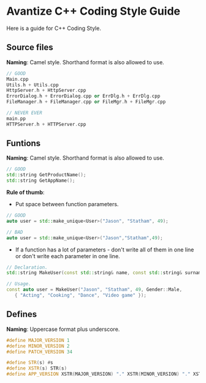 # Avantize C++ Coding Style Guide

Here is a guide for C++ Coding Style.

## Source files

   __Naming__: Camel style. Shorthand format is also allowed to use.
   
   ``` cpp
   // GOOD
   Main.cpp
   Utils.h + Utils.cpp
   HttpServer.h + HttpServer.cpp
   ErrorDialog.h + ErrorDialog.cpp or ErrDlg.h + ErrDlg.cpp
   FileManager.h + FileManager.cpp or FileMgr.h + FileMgr.cpp
   
   // NEVER EVER
   main.pp
   HTTPServer.h + HTTPServer.cpp
   ```

## Funtions

   __Naming__: Camel style. Shorthand format is also allowed to use.
   
   ``` cpp
   // GOOD
   std::string GetProductName();
   std::string GetAppName();
   ```
   
   __Rule of thumb__:
   
   * Put space between function parameters.
   
   ``` cpp
   // GOOD
   auto user = std::make_unique<User>("Jason", "Statham", 49);
   
   // BAD
   auto user = std::make_unique<User>("Jason","Statham",49);
   ```
   
   * If a function has a lot of parameters - don't write all of them in one line or don't write each parameter in one line.
   
   ``` cpp
   // Declaration.
   std::string MakeUser(const std::string& name, const std::string& surname, const int age, const Gender gender, const std::vector<std::string>& hobbies);
   
   // Usage.
   const auto user = MakeUser("Jason", "Statham", 49, Gender::Male,
      { "Acting", "Cooking", "Dance", "Video game" });
   ```

## Defines

   __Naming__: Uppercase format plus underscore.
   
   ``` cpp
   #define MAJOR_VERSION 1
   #define MINOR_VERSION 2
   #define PATCH_VERSION 34

   #define STR(s) #s
   #define XSTR(s) STR(s)
   #define APP_VERSION XSTR(MAJOR_VERSION) "." XSTR(MINOR_VERSION) "." XSTR(PATCH_VERSION)
   ```

